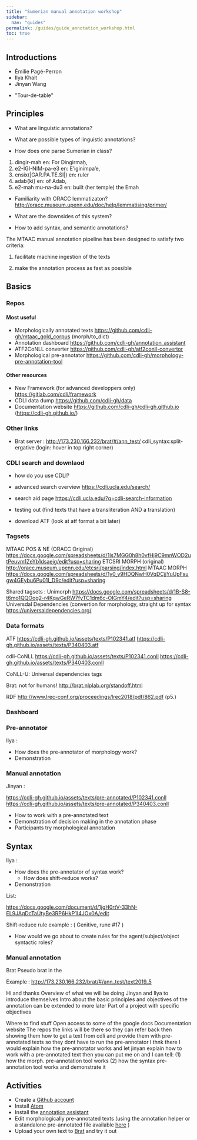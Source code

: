 ```yaml
---
title: "Sumerian manual annotation workshop"
sidebar:
  nav: "guides"
permalink: /guides/guide_annotation_workshop.html
toc: true
---
```


<!--
Salutations and thanks, first time!;
overview of workshop:
hands on, practical
-->

## Introductions

- Émilie Pagé-Perron
- Ilya Khait
- Jinyan Wang
<!-- background, role;-->
- "Tour-de-table"
<!-- background, technical, sumerian; -->


## Principles

- What are linguistic annotations?
- What are possible types of linguistic annotations?

- How does one parse Sumerian in class?

1. dingir-mah
en: For Dingirmaḫ,
2. e2-IGI-NIM-pa-e3
en: E’iginimpa’e,
3. ensix(|GAR.PA.TE.SI|)
en: ruler
4. adab{ki}
en: of Adab,
5. e2-mah mu-na-du3
en: built (her temple) the Emah


- Familiarity with ORACC lemmatizaton?
http://oracc.museum.upenn.edu/doc/help/lemmatising/primer/

- What are the downsides of this system?
- How to add syntax, and semantic annotations?

<!-- talk about that more during talk -->
The MTAAC manual annotation pipeline has been designed to satisfy two criteria:

1) facilitate machine ingestion of the texts

<!-- - part of MTAAC w specific objectives
- data spacity challenge, increase repetition/ more patterns to pick-up
- practical and democratically used formats -->

2) make the annotation process as fast as possible

<!-- - not necesserilly user friendly
    interface
    learning curve
    installtion
- Tools def can be reused ands improved for other projects
- will be integrated in the enw cdli website as services
- Stuggle to annotate fast:
  - still working on the tagset, eg why stem reduplicated? -->

## Basics

### Repos
#### Most useful
- Morphologically annotated texts https://github.com/cdli-gh/mtaac_gold_corpus (morph/to_dict)
- Annotation dashboard https://github.com/cdli-gh/annotation_assistant
- ATF2CoNLL converter https://github.com/cdli-gh/atf2conll-convertor
- Morphological pre-annotator https://github.com/cdli-gh/morphology-pre-annotation-tool 
<!-- Ilya will expalin its principles -->


#### Other resources
- New Framework (for advanced developpers only) https://gitlab.com/cdli/framework
- CDLI data dump https://github.com/cdli-gh/data
- Documentation website https://github.com/cdli-gh/cdli-gh.github.io (https://cdli-gh.github.io/)

### Other links
- Brat server : http://173.230.166.232/brat/#/ann_test/ cdli_syntax:split-ergative (login: hover in top right corner)

### CDLI search and downlaod
<!-- useful until at least the end of the summer
talk about the new interface @ talk  -->

- how do you use CDLI?
- advanced search overview  https://cdli.ucla.edu/search/
- search aid page https://cdli.ucla.edu/?q=cdli-search-information

- testing out (find texts that have a transliteration AND a translation)
- download ATF (look at atf format a bit later)

### Tagsets
MTAAC POS & NE (ORACC Original) https://docs.google.com/spreadsheets/d/1Is7MGG0h8h0vfHj9C9mnWOD2utPeuvm1ZeYb1dsaejg/edit?usp=sharing
ETCSRI MORPH (original) http://oracc.museum.upenn.edu/etcsri/parsing/index.html
MTAAC MORPH  https://docs.google.com/spreadsheets/d/1y0_y9HDQNwH0VqDCjjYuUpFsugw4GEybu6Pu01I_D9c/edit?usp=sharing

Shared tagsets :
Unimorph https://docs.google.com/spreadsheets/d/1B-S8-t6mo1QQOog2-r4KqwGeRW7fyTC1dm6c-OIGmY4/edit?usp=sharing 
Universdal Dependencies (convertion for morphology, straight up for syntax https://universaldependencies.org/

### Data formats
ATF
https://cdli-gh.github.io/assets/texts⁩/P102341.atf
https://cdli-gh.github.io/assets/texts⁩/P340403.atf

cdli-CoNLL
https://cdli-gh.github.io/assets/texts⁩/P102341.conll
https://cdli-gh.github.io/assets/texts⁩/P340403.conll

CoNLL-U:  Universal dependencies tags

Brat: not for humans!  http://brat.nlplab.org/standoff.html

RDF http://www.lrec-conf.org/proceedings/lrec2018/pdf/862.pdf (p5.)

### Dashboard


### Pre-annotator
Ilya : 
- How does the pre-annotator of morphology work?
- Demonstration

  
### Manual annotation
Jinyan :

https://cdli-gh.github.io/assets/texts⁩/pre-annotated⁩/P102341.conll
https://cdli-gh.github.io/assets/texts⁩/pre-annotated⁩/P340403.conll

- How to work with a pre-annotated text
- Demonstration of decision making in the annotation phase
- Participants try morphological annotation

## Syntax
Ilya : 
- How does the pre-annotator of syntax work?
    - How does shift-reduce works?
- Demonstration



List:

https://docs.google.com/document/d/1jgH0rtV-33hN-EL9JAqDcTaUtyBe3RP6HkP1I4JOx0A/edit


Shift-reduce rule example :
( Genitive, rune #17 )


- How would we go about to create rules for the agent/subject/object syntactic roles?




### Manual annotation
Brat
Pseudo brat in the 


Example :
http://173.230.166.232/brat/#/ann_test/text2019_5


Hi and thanks 
Overview of what we will be doing
Jinyan and Ilya to introduce themselves
Intro about the basic principles and objectives of the annotation
can be extended to more later
Part of a project with specific objectives

Where to find stuff
Open access to some of the google docs
Documentation website
The repos
the links will be there so they can refer back
then showing them how to get a text from cdli
and provide them with pre-annotated texts
so they dont have to run the pre-annotator
I thnk there I would explain how the pre-annotator works
and let jinyan explain how to work with a pre-annotated text
then you can put me on and I can tell:
(1) how the morph. pre-annotation tool works 
(2) how the syntax pre-annotation tool works
and demonstrate it


## Activities

- Create a [Github account](https://github.com/join)
- Install [Atom](https://flight-manual.atom.io/getting-started/sections/installing-atom/)
- Install the [annotation assistant](https://github.com/cdli-gh/annotation_assistant)
- Edit morphologically pre-annotated texts (using the annotation helper or a standalone pre-annotated file available [here](https://cdli-gh.github.io/assets/texts⁩/) )
- Upload your own text to [Brat](http://173.230.166.232/brat/#/ann_test/) and try it out
